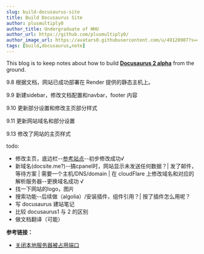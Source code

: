 ```yaml
---
slug: build-docusaurus-site
title: Build Docusaurus Site
author: plusmultiply0
author_title: Undergraduate of HHU
author_url: https://github.com/plusmultiply0/
author_image_url: https://avatars0.githubusercontent.com/u/49120907?s=460&u=2e85146bc63952ab4910cd448b67b0a6a66f5e93&v=4
tags: [build,docusaurus,note]
---
```


This blog is to keep notes about how to build [**Docusaurus 2 alpha**](https://v2.docusaurus.io/) from the ground.

<!--truncate-->
9.8 根据文档，网站已成功部署在 Render 提供的静态主机上。

9.9 新建sidebar，修改文档配置和navbar，footer 内容

9.10 更新部分设置和修改主页部分样式

9.11 更新网站域名和部分设置

9.13 修改了网站的主页样式

todo:
- 修改主页，底边栏--[参考站点](https://messiahhh.github.io/blog/)--初步修改成功√
- 新域名(docsite.me?)--搞cpanel时，网站显示未发送任何数据？| 发了邮件，等待方案 | 需要一个主机/DNS/domain | 在 cloudFlare 上修改域名和对应的解析服务器--更换域名成功 √
- 找一下网站的logo，图片
- 搜索功能--后续做（algolia）/安装插件，组件引用？| 按了插件怎么用呢？
- 写 docusaurus 建站笔记
- 比较 docusaurus1 与 2 的区别
- 做文档翻译（可能）

**参考链接：**
- [关闭本地服务器被占用端口](https://stackoverflow.com/questions/49022731/keep-getting-something-is-already-running-on-port-3000-when-i-do-npm-start-o)